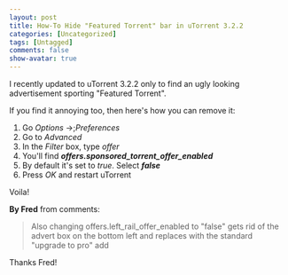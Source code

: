 ```yaml
---
layout: post
title: How-To Hide "Featured Torrent" bar in uTorrent 3.2.2
categories: [Uncategorized]
tags: [Untagged]
comments: false
show-avatar: true
---
```


I recently updated to uTorrent 3.2.2 only to find an ugly looking advertisement sporting "Featured Torrent".

If you find it annoying too, then here's how you can remove it:
<ol>
	<li>Go <em>Options</em> ->;<em>Preferences</em></li>
	<li>Go to <em>Advanced</em></li>
	<li>In the <em>Filter</em> box, type <em>offer</em></li>
	<li>You'll find <strong><em>offers.sponsored_torrent_offer_enabled</em></strong></li>
	<li>By default it's set to <em>true</em>. Select <strong><em>false</em></strong></li>
	<li>Press <em>OK</em> and restart uTorrent</li>
</ol>
Voila!

<strong>By Fred</strong> from comments:

<blockquote>Also changing offers.left_rail_offer_enabled to "false" gets rid of the advert box on the bottom left and replaces with the standard "upgrade to pro" add
</blockquote>

Thanks Fred!